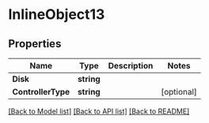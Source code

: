 # InlineObject13

## Properties
Name | Type | Description | Notes
------------ | ------------- | ------------- | -------------
**Disk** | **string** |  | 
**ControllerType** | **string** |  | [optional] 

[[Back to Model list]](../README.md#documentation-for-models) [[Back to API list]](../README.md#documentation-for-api-endpoints) [[Back to README]](../README.md)


